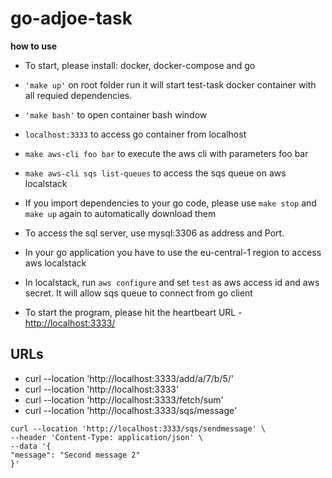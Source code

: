 # go-adjoe-task
**how to use**

- To start, please install: docker, docker-compose and go

 - `'make up'` on root folder run it will start test-task docker
   container with all requied dependencies. 
  - `'make bash'` to open container bash window 
  - `localhost:3333` to access go container from localhost
  - `make aws-cli foo bar` to execute the aws cli with parameters foo bar
  - `make aws-cli sqs list-queues` to access the sqs queue on aws localstack
  - If you import dependencies to your go code, please use `make stop` and `make up` again to automatically download them
  - To access the sql server, use mysql:3306 as address and Port.
  - In your go application you have to use the eu-central-1 region to access aws localstack
- In localstack, run `aws configure` and set `test` as aws access id and aws secret. It will allow sqs queue to connect from go client
- To start the program, please hit the heartbeart URL - [http://localhost:3333/](http://localhost:3333/)

## URLs

- curl --location 'http://localhost:3333/add/a/7/b/5/'
- curl --location 'http://localhost:3333'
- curl --location 'http://localhost:3333/fetch/sum'
- curl --location 'http://localhost:3333/sqs/message'
```text
curl --location 'http://localhost:3333/sqs/sendmessage' \
--header 'Content-Type: application/json' \
--data '{
"message": "Second message 2"
}'
```
